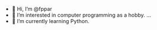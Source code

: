 - 👋 Hi, I’m @fppar
- 👀 I’m interested in computer programming as a hobby. ...
- 🌱 I’m currently learning Python.


<!---
fppar/fppar is a ✨ special ✨ repository because its `README.md` (this file) appears on your GitHub profile.
You can click the Preview link to take a look at your changes.
--->
